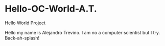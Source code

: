 # Hello-OC-World-A.T.
Hello World Project 


Hello my name is Alejandro Trevino. I am no a computer scientist but I try.
Back-ah-splash!
